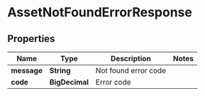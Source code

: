 

# AssetNotFoundErrorResponse


## Properties

| Name | Type | Description | Notes |
|------------ | ------------- | ------------- | -------------|
|**message** | **String** | Not found error code |  |
|**code** | **BigDecimal** | Error code |  |



